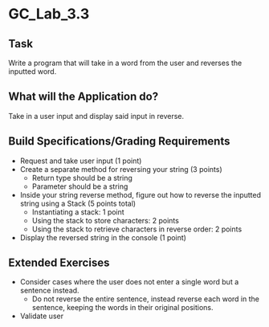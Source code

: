 # GC_Lab_3.3
## Task
Write a program that will take in a word from the user and reverses the inputted word.

## What will the Application do?
Take in a user input and display said input in reverse.

## Build Specifications/Grading Requirements
* Request and take user input (1 point)
* Create a separate method for reversing your string (3 points)
  * Return type should be a string
  * Parameter should be a string
* Inside your string reverse method, figure out how to reverse the inputted string using a Stack (5 points total)
  * Instantiating a stack: 1 point
  * Using the stack to store characters: 2 points
  * Using the stack to retrieve characters in reverse order: 2 points
* Display the reversed string in the console (1 point)

## Extended Exercises
* Consider cases where the user does not enter a single word but a sentence instead.
  * Do not reverse the entire sentence, instead reverse each word in the sentence, keeping the words in their original positions.
* Validate user
